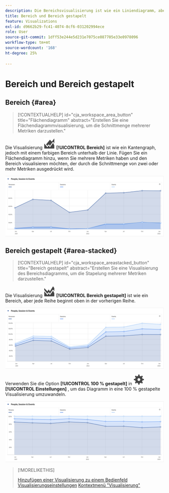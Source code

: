 ```yaml
---
description: Die Bereichsvisualisierung ist wie ein Liniendiagramm, aber mit einem farbigen Bereich unterhalb der Linie.
title: Bereich und Bereich gestapelt
feature: Visualizations
exl-id: d9662b29-fc41-4074-8cf6-031202994ece
role: User
source-git-commit: 1dff53e244e5d231e7075ce087705e33e0978096
workflow-type: tm+mt
source-wordcount: '168'
ht-degree: 25%

---
```


# Bereich und Bereich gestapelt

## Bereich {#area}

<!-- markdownlint-disable MD034 -->

>[!CONTEXTUALHELP]
>id="cja_workspace_area_button"
>title="Flächendiagramm"
>abstract="Erstellen Sie eine Flächendiagrammvisualisierung, um die Schnittmenge mehrerer Metriken darzustellen."

<!-- markdownlint-enable MD034 -->


Die Visualisierung ![GraphArea](/help/assets/icons/GraphArea.svg) **[!UICONTROL Bereich]** ist wie ein Kantengraph, jedoch mit einem farbigen Bereich unterhalb der Linie. Fügen Sie ein Flächendiagramm hinzu, wenn Sie mehrere Metriken haben und den Bereich visualisieren möchten, der durch die Schnittmenge von zwei oder mehr Metriken ausgedrückt wird.

![Flächenvisualisierung mit mehreren Metriken](assets/area.png)

## Bereich gestapelt {#area-stacked}

<!-- markdownlint-disable MD034 -->

>[!CONTEXTUALHELP]
>id="cja_workspace_areastacked_button"
>title="Bereich gestapelt"
>abstract="Erstellen Sie eine Visualisierung des Bereichsdiagramms, um die Stapelung mehrerer Metriken darzustellen."

<!-- markdownlint-enable MD034 -->




Die Visualisierung ![GraphAreaStack](/help/assets/icons/GraphAreaStacked.svg) **[!UICONTROL Bereich gestapelt]** ist wie ein Bereich, aber jede Reihe beginnt oben in der vorherigen Reihe.

![Bereich gestapelt, der die einzelnen Serien oben in der vorherigen Serie anzeigt.](assets/area-stacked.png)

Verwenden Sie die Option **[!UICONTROL 100 % gestapelt]** in ![Einstellung](/help/assets/icons/Setting.svg) **[!UICONTROL Einstellungen]** , um das Diagramm in eine 100 % gestapelte Visualisierung umzuwandeln.

![Bereich gestapelt mit einer 100 % gestapelten Visualisierung.](assets/area-stacked100.png)

>[!MORELIKETHIS]
>
>[Hinzufügen einer Visualisierung zu einem Bedienfeld](/help/analysis-workspace/visualizations/freeform-analysis-visualizations.md#add-visualizations-to-a-panel)
>[Visualisierungseinstellungen](/help/analysis-workspace/visualizations/freeform-analysis-visualizations.md#settings)
>[Kontextmenü &quot;Visualisierung&quot;](/help/analysis-workspace/visualizations/freeform-analysis-visualizations.md#context-menu)
>
